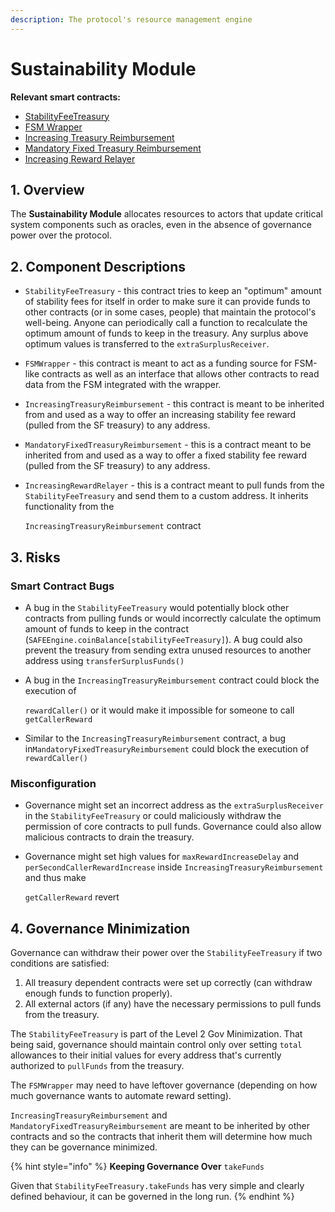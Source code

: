 ```yaml
---
description: The protocol's resource management engine
---
```


# Sustainability Module

**Relevant smart contracts:**

* [StabilityFeeTreasury](https://github.com/reflexer-labs/geb/blob/master/src/StabilityFeeTreasury.sol)
* [FSM Wrapper](https://github.com/reflexer-labs/geb-fsm/blob/master/src/FSMWrapper.sol)
* [Increasing Treasury Reimbursement](https://github.com/reflexer-labs/geb-treasury-reimbursement/blob/master/src/reimbursement/IncreasingTreasuryReimbursement.sol)
* [Mandatory Fixed Treasury Reimbursement](https://github.com/reflexer-labs/geb-treasury-reimbursement/blob/master/src/reimbursement/MandatoryFixedTreasuryReimbursement.sol)
* [Increasing Reward Relayer](https://github.com/reflexer-labs/geb-treasury-reimbursement/blob/master/src/relayer/IncreasingRewardRelayer.sol)

## 1. Overview

The **Sustainability Module** allocates resources to actors that update critical system components such as oracles, even in the absence of governance power over the protocol.

## 2. Component Descriptions

* `StabilityFeeTreasury` - this contract tries to keep an "optimum" amount of stability fees for itself in order to make sure it can provide funds to other contracts \(or in some cases, people\) that maintain the protocol's well-being. Anyone can periodically call a function to recalculate the optimum amount of funds to keep in the treasury. Any surplus above optimum values is transferred to the `extraSurplusReceiver`.
* `FSMWrapper` - this contract is meant to act as a funding source for FSM-like contracts as well as an interface that allows other contracts to read data from the FSM integrated with the wrapper.
* `IncreasingTreasuryReimbursement` - this contract is meant to be inherited from and used as a way to offer an increasing stability fee reward \(pulled from the SF treasury\) to any address.
* `MandatoryFixedTreasuryReimbursement` - this is a contract meant to be inherited from and used as a way to offer a fixed stability fee reward \(pulled from the SF treasury\) to any address.
* `IncreasingRewardRelayer` - this is a contract meant to pull funds from the `StabilityFeeTreasury` and send them to a custom address. It inherits functionality from the 

  `IncreasingTreasuryReimbursement` contract

## 3. Risks

### Smart Contract Bugs <a id="coding-errors"></a>

* A bug in the `StabilityFeeTreasury` would potentially block other contracts from pulling funds or would incorrectly calculate the optimum amount of funds to keep in the contract \(`SAFEEngine.coinBalance[stabilityFeeTreasury]`\). A bug could also prevent the treasury from sending extra unused resources to another address using `transferSurplusFunds()`
* A bug in the `IncreasingTreasuryReimbursement` contract could block the execution of 

  `rewardCaller()` or it would make it impossible for someone to call `getCallerReward`

* Similar to the `IncreasingTreasuryReimbursement` contract, a bug in`MandatoryFixedTreasuryReimbursement` could block the execution of `rewardCaller()`

### Misconfiguration

* Governance might set an incorrect address as the `extraSurplusReceiver` in the `StabilityFeeTreasury` or could maliciously withdraw the permission of core contracts to pull funds. Governance could also allow malicious contracts to drain the treasury.
* Governance might set high values for `maxRewardIncreaseDelay` and `perSecondCallerRewardIncrease` inside `IncreasingTreasuryReimbursement` and thus make 

  `getCallerReward` revert

## 4. Governance Minimization

Governance can withdraw their power over the `StabilityFeeTreasury` if two conditions are satisfied:

1. All treasury dependent contracts were set up correctly \(can withdraw enough funds to function properly\).
2. All external actors \(if any\) have the necessary permissions to pull funds from the treasury.

The `StabilityFeeTreasury` is part of the Level 2 Gov Minimization. That being said, governance should maintain control only over setting `total` allowances to their initial values for every address that's currently authorized to `pullFunds` from the treasury.

The `FSMWrapper` may need to have leftover governance \(depending on how much governance wants to automate reward setting\).

`IncreasingTreasuryReimbursement` and `MandatoryFixedTreasuryReimbursement` are meant to be inherited by other contracts and so the contracts that inherit them will determine how much they can be governance minimized.

{% hint style="info" %}
**Keeping Governance Over** `takeFunds`

Given that `StabilityFeeTreasury.takeFunds` has very simple and clearly defined behaviour, it can be governed in the long run. 
{% endhint %}

